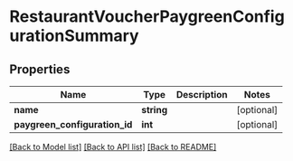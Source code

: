 # RestaurantVoucherPaygreenConfigurationSummary

## Properties
Name | Type | Description | Notes
------------ | ------------- | ------------- | -------------
**name** | **string** |  | [optional] 
**paygreen_configuration_id** | **int** |  | [optional] 

[[Back to Model list]](../README.md#documentation-for-models) [[Back to API list]](../README.md#documentation-for-api-endpoints) [[Back to README]](../README.md)



